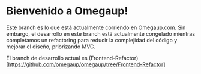 # Bienvenido a Omegaup!

Este branch es lo que está actualmente corriendo en Omegaup.com. Sin embargo, el desarrollo en este branch está actualmente congelado mientras completamos un refactoring para reducir la complejidad del código y mejorar el diseño, priorizando MVC.

El branch de desarrollo actual es (Frontend-Refactor)[https://github.com/omegaup/omegaup/tree/Frontend-Refactor]
